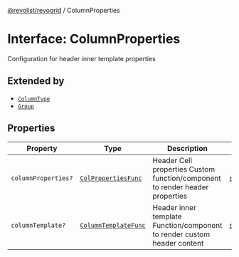 [@revolist/revogrid](README.md) / ColumnProperties

# Interface: ColumnProperties

Configuration for header inner template properties

## Extended by

- [`ColumnType`](Interface.ColumnType.md)
- [`Group`](Interface.Group.md)

## Properties

| Property | Type | Description | Defined in |
| ------ | ------ | ------ | ------ |
| `columnProperties?` | [`ColPropertiesFunc`](TypeAlias.ColPropertiesFunc.md) | Header Cell properties Custom function/component to render header properties | [src/types/interfaces.ts:118](https://github.com/revolist/revogrid/blob/0ab93afcbb5b98b002edc76b162fc6cdefa047cd/src/types/interfaces.ts#L118) |
| `columnTemplate?` | [`ColumnTemplateFunc`](TypeAlias.ColumnTemplateFunc.md) | Header inner template Function/component to render custom header content | [src/types/interfaces.ts:113](https://github.com/revolist/revogrid/blob/0ab93afcbb5b98b002edc76b162fc6cdefa047cd/src/types/interfaces.ts#L113) |
